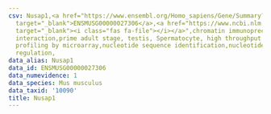 ```yaml
---
csv: Nusap1,<a href="https://www.ensembl.org/Homo_sapiens/Gene/Summary?db=core;g=ENSMUSG00000027306"
  target="_blank">ENSMUSG00000027306</a>,<a href="https://www.ncbi.nlm.nih.gov/pubmed/23834426"
  target="_blank"><i class="fas fa-file"></i></a>",chromatin immunoprecipitation assay,direct
  interaction,prime adult stage, testis, Spermatocyte, high throughput transcription
  profiling by microarray,nucleotide sequence identification,nucleotide sequence identification,transcriptional
  regulation,
data_alias: Nusap1
data_id: ENSMUSG00000027306
data_numevidence: 1
data_species: Mus musculus
data_taxid: '10090'
title: Nusap1
---
```

